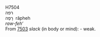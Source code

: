 <body>
  <p>H7504<br>  רפה  <br> רָפֶה  ‎  râpheh  <br><i>raw-feh‘ </i><br>From <a href="h7503.htm">7503</a>  <i>slack</i> (in body or mind): - weak.<br></p>
 </body>